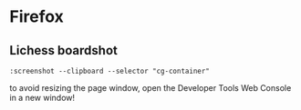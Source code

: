 # Firefox
## Lichess boardshot
```
:screenshot --clipboard --selector "cg-container"
```
to avoid resizing the page window, open the Developer Tools Web Console in a new window!
